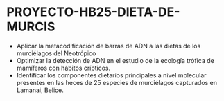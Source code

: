 # PROYECTO-HB25-DIETA-DE-MURCIS
- Aplicar la metacodificación de barras de ADN a las dietas de los murciélagos del Neotrópico
- Optimizar la detección de ADN en el estudio de la ecología trófica de mamíferos con hábitos crípticos.
- Identificar los componentes dietarios principales a nivel molecular presentes en las heces de 25 especies de murciélagos capturados en Lamanai, Belice.
